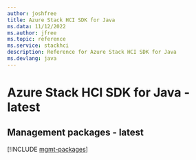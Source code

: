 ```yaml
---
author: joshfree
title: Azure Stack HCI SDK for Java
ms.data: 11/12/2022
ms.author: jfree
ms.topic: reference
ms.service: stackhci
description: Reference for Azure Stack HCI SDK for Java
ms.devlang: java
---
```

# Azure Stack HCI SDK for Java - latest

## Management packages - latest
[!INCLUDE [mgmt-packages](stack-hci-mgmt-index.md)]
